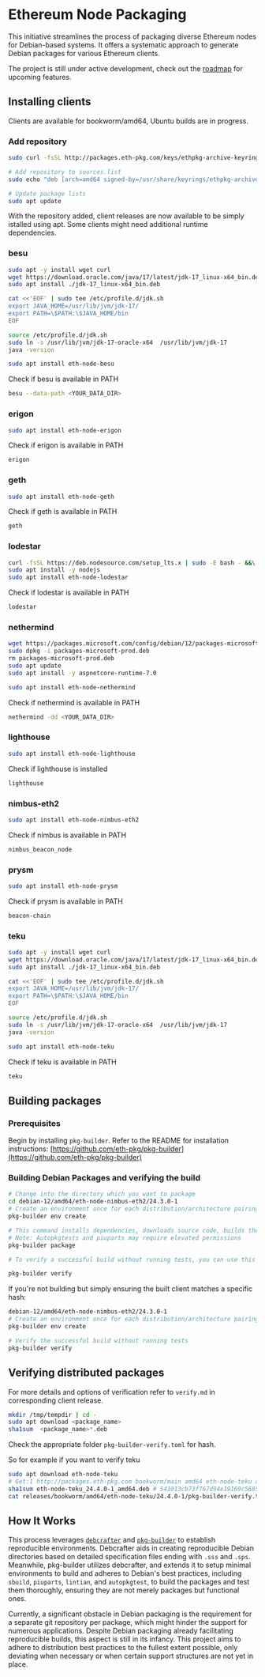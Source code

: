# Ethereum Node Packaging

This initiative streamlines the process of packaging diverse Ethereum nodes for Debian-based systems. It offers a systematic approach to generate Debian packages for various Ethereum clients.

The project is still under active development, check out the [roadmap](/Roadmap.md) for upcoming features. 

## Installing clients 

Clients are available for bookworm/amd64, Ubuntu builds are in progress. 

### Add repository 

```bash 
sudo curl -fsSL http://packages.eth-pkg.com/keys/ethpkg-archive-keyring.asc -o /usr/share/keyrings/ethpkg-archive-keyring.asc

# Add repository to sources.list
sudo echo "deb [arch=amd64 signed-by=/usr/share/keyrings/ethpkg-archive-keyring.asc] http://packages.eth-pkg.com bookworm main" | tee -a /etc/apt/sources.list.d/ethpkg.list

# Update package lists
sudo apt update
```

With the repository added, client releases are now available to be simply istalled using apt. Some clients might need additional runtime dependencies. 

### besu 
```bash
sudo apt -y install wget curl
wget https://download.oracle.com/java/17/latest/jdk-17_linux-x64_bin.deb
sudo apt install ./jdk-17_linux-x64_bin.deb

cat <<'EOF' | sudo tee /etc/profile.d/jdk.sh
export JAVA_HOME=/usr/lib/jvm/jdk-17/
export PATH=\$PATH:\$JAVA_HOME/bin
EOF

source /etc/profile.d/jdk.sh
sudo ln -s /usr/lib/jvm/jdk-17-oracle-x64  /usr/lib/jvm/jdk-17
java -version

sudo apt install eth-node-besu 
```

Check if besu is available in PATH

```bash
besu --data-path <YOUR_DATA_DIR>
```

### erigon

```bash 
sudo apt install eth-node-erigon
```

Check if erigon is available in PATH

```bash
erigon
```

### geth

```bash
sudo apt install eth-node-geth
```

Check if geth is available in PATH

```bash
geth
```

### lodestar
```bash
curl -fsSL https://deb.nodesource.com/setup_lts.x | sudo -E bash - &&\
sudo apt install -y nodejs
sudo apt install eth-node-lodestar
```


Check if lodestar is available in PATH

```bash
lodestar
```

### nethermind
```bash
wget https://packages.microsoft.com/config/debian/12/packages-microsoft-prod.deb -O packages-microsoft-prod.deb
sudo dpkg -i packages-microsoft-prod.deb
rm packages-microsoft-prod.deb
sudo apt update 
sudo apt install -y aspnetcore-runtime-7.0

sudo apt install eth-node-nethermind
```


Check if nethermind is available in PATH

```bash
nethermind -dd <YOUR_DATA_DIR>
```

### lighthouse
```bash
sudo apt install eth-node-lighthouse
```

Check if lighthouse is installed

```bash
lighthouse
```

### nimbus-eth2

```bash
sudo apt install eth-node-nimbus-eth2
```

Check if nimbus is available in PATH
```bash
nimbus_beacon_node
```

### prysm

```bash
sudo apt install eth-node-prysm
```

Check if prysm is available in PATH
```bash
beacon-chain
```

### teku

```bash 
sudo apt -y install wget curl
wget https://download.oracle.com/java/17/latest/jdk-17_linux-x64_bin.deb
sudo apt install ./jdk-17_linux-x64_bin.deb

cat <<'EOF' | sudo tee /etc/profile.d/jdk.sh
export JAVA_HOME=/usr/lib/jvm/jdk-17/
export PATH=\$PATH:\$JAVA_HOME/bin
EOF

source /etc/profile.d/jdk.sh
sudo ln -s /usr/lib/jvm/jdk-17-oracle-x64  /usr/lib/jvm/jdk-17
java -version

sudo apt install eth-node-teku
```

Check if teku is available in PATH
```bash
teku
```

## Building packages

### Prerequisites

Begin by installing `pkg-builder`. Refer to the README for installation instructions: [https://github.com/eth-pkg/pkg-builder](https://github.com/eth-pkg/pkg-builder)

### Building Debian Packages and verifying the build

```bash
# Change into the directory which you want to package
cd debian-12/amd64/eth-node-nimbus-eth2/24.3.0-1
# Create an environment once for each distribution/architecture pairing
pkg-builder env create 

# This command installs dependencies, downloads source code, builds the client, and conducts tests against it
# Note: Autopkgtests and piuparts may require elevated permissions
pkg-builder package 

# To verify a successful build without running tests, you can use this command

pkg-builder verify 
```

If you're not building but simply ensuring the built client matches a specific hash:

```bash
debian-12/amd64/eth-node-nimbus-eth2/24.3.0-1
# Create an environment once for each distribution/architecture pairing
pkg-builder env create 

# Verify the successful build without running tests
pkg-builder verify
```

## Verifying distributed packages 

For more details and options of verification refer to `verify.md` in corresponding client release.  

```bash
mkdir /tmp/tempdir | cd -
sudo apt download <package_name>
sha1sum  <package_name>*.deb
```

Check the appropriate folder `pkg-builder-verify.toml` for hash. 

So for example if you want to verify teku 
```bash
sudo apt download eth-node-teku
# Get:1 http://packages.eth-pkg.com bookworm/main amd64 eth-node-teku amd64 24.4.0-1 [176 MB]
sha1sum eth-node-teku_24.4.0-1_amd64.deb # 541013cb73f767d94e19169c5685d01f8d145803
cat releases/bookworm/amd64/eth-node-teku/24.4.0-1/pkg-builder-verify.toml # check if the hash is indeed the same
```

## How It Works

This process leverages [`debcrafter`](https://github.com/Kixunil/debcrafter) and [`pkg-builder`](https://github.com/eth-pkg/pkg-builder/) to establish reproducible environments. Debcrafter aids in creating reproducible Debian directories based on detailed specification files ending with `.sss` and `.sps`. Meanwhile, pkg-builder utilizes debcrafter, and extends it to setup minimal environments to build and adheres to Debian's best practices, including `sbuild`, `piuparts`, `lintian`, and `autopkgtest`, to build the packages and test them thoroughly, ensuring they are not merely packages but functional ones.

Currently, a significant obstacle in Debian packaging is the requirement for a separate git repository per package, which might hinder the support for numerous applications. Despite Debian packaging already facilitating reproducible builds, this aspect is still in its infancy. This project aims to adhere to distribution best practices to the fullest extent possible, only deviating when necessary or when certain support structures are not yet in place.
